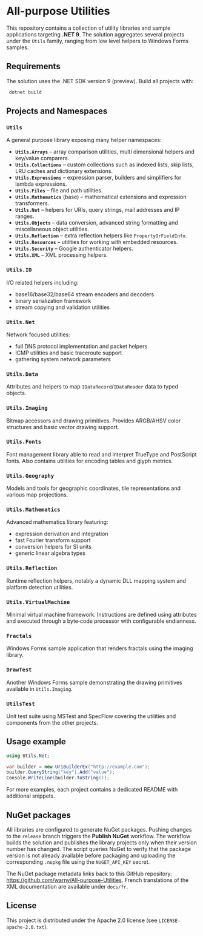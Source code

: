 # All-purpose Utilities

This repository contains a collection of utility libraries and sample applications targeting **.NET 9**. The solution aggregates several projects under the `Utils` family, ranging from low level helpers to Windows Forms samples.

## Requirements

The solution uses the .NET SDK version 9 (preview). Build all projects with:

```bash
 dotnet build
```

## Projects and Namespaces

### `Utils`
A general purpose library exposing many helper namespaces:
- **`Utils.Arrays`** – array comparison utilities, multi dimensional helpers and key/value comparers.
- **`Utils.Collections`** – custom collections such as indexed lists, skip lists, LRU caches and dictionary extensions.
- **`Utils.Expressions`** – expression parser, builders and simplifiers for lambda expressions.
- **`Utils.Files`** – file and path utilities.
- **`Utils.Mathematics`** (base) – mathematical extensions and expression transformers.
- **`Utils.Net`** – helpers for URIs, query strings, mail addresses and IP ranges.
- **`Utils.Objects`** – data conversion, advanced string formatting and miscellaneous object utilities.
- **`Utils.Reflection`** – extra reflection helpers like `PropertyOrFieldInfo`.
- **`Utils.Resources`** – utilities for working with embedded resources.
- **`Utils.Security`** – Google authenticator helpers.
- **`Utils.XML`** – XML processing helpers.

### `Utils.IO`
I/O related helpers including:
- base16/base32/base64 stream encoders and decoders
- binary serialization framework
- stream copying and validation utilities

### `Utils.Net`
Network focused utilities:
- full DNS protocol implementation and packet helpers
- ICMP utilities and basic traceroute support
- gathering system network parameters

### `Utils.Data`
Attributes and helpers to map `IDataRecord`/`IDataReader` data to typed objects.

### `Utils.Imaging`
Bitmap accessors and drawing primitives. Provides ARGB/AHSV color structures and basic vector drawing support.

### `Utils.Fonts`
Font management library able to read and interpret TrueType and PostScript fonts. Also contains utilities for encoding tables and glyph metrics.

### `Utils.Geography`
Models and tools for geographic coordinates, tile representations and various map projections.

### `Utils.Mathematics`
Advanced mathematics library featuring:
- expression derivation and integration
- fast Fourier transform support
- conversion helpers for SI units
- generic linear algebra types

### `Utils.Reflection`
Runtime reflection helpers, notably a dynamic DLL mapping system and platform detection utilities.

### `Utils.VirtualMachine`
Minimal virtual machine framework. Instructions are defined using attributes and executed through a byte‑code processor with configurable endianness.

### `Fractals`
Windows Forms sample application that renders fractals using the imaging library.

### `DrawTest`
Another Windows Forms sample demonstrating the drawing primitives available in `Utils.Imaging`.


### `UtilsTest`
Unit test suite using MSTest and SpecFlow covering the utilities and components from the other projects.

## Usage example

```csharp
using Utils.Net;

var builder = new UriBuilderEx("http://example.com");
builder.QueryString["key"].Add("value");
Console.WriteLine(builder.ToString());
```

For more examples, each project contains a dedicated README with additional snippets.

## NuGet packages

All libraries are configured to generate NuGet packages. Pushing changes to the
`release` branch triggers the **Publish NuGet** workflow. The workflow builds
the solution and publishes the library projects only when their version number
has changed. The script queries NuGet to verify that the package version is not
already available before packaging and uploading the corresponding `.nupkg`
file using the `NUGET_API_KEY` secret.

The NuGet package metadata links back to this GitHub repository:
<https://github.com/warny/All-purpose-Utilities>. French translations of the
XML documentation are available under `docs/fr`.

## License

This project is distributed under the Apache 2.0 license (see `LICENSE-apache-2.0.txt`).

